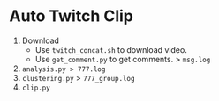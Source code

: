 # Auto Twitch Clip

1. Download
    + Use `twitch_concat.sh` to download video.
    + Use `get_comment.py` to get comments. > `msg.log`
2. `analysis.py > 777.log`
3. `clustering.py` > `777_group.log`
4. `clip.py`